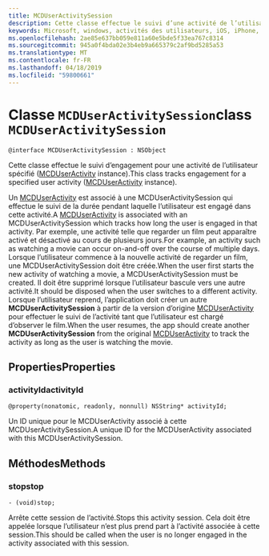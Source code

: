 ```yaml
---
title: MCDUserActivitySession
description: Cette classe effectue le suivi d’une activité de l’utilisateur ([MCDUserActivity](MCDUserActivity.md) instance) pendant que l’utilisateur est engagé dans cette activité.
keywords: Microsoft, windows, activités des utilisateurs, iOS, iPhone, objectiveC, les appareils, Project Rome connectés
ms.openlocfilehash: 2ae85e637bb059e811a60e5bde5f33ea767c8314
ms.sourcegitcommit: 945a0f4bda02e3b4eb9a665379c2af9bd5285a53
ms.translationtype: MT
ms.contentlocale: fr-FR
ms.lasthandoff: 04/18/2019
ms.locfileid: "59800661"
---
```

# <a name="class-mcduseractivitysession"></a><span data-ttu-id="acfa4-104">Classe `MCDUserActivitySession`</span><span class="sxs-lookup"><span data-stu-id="acfa4-104">class `MCDUserActivitySession`</span></span>

```
@interface MCDUserActivitySession : NSObject
```

<span data-ttu-id="acfa4-105">Cette classe effectue le suivi d’engagement pour une activité de l’utilisateur spécifié ([MCDUserActivity](MCDUserActivity.md) instance).</span><span class="sxs-lookup"><span data-stu-id="acfa4-105">This class tracks engagement for a specified user activity ([MCDUserActivity](MCDUserActivity.md) instance).</span></span>

<span data-ttu-id="acfa4-106">Un [MCDUserActivity](MCDUserActivity.md) est associé à une MCDUserActivitySession qui effectue le suivi de la durée pendant laquelle l’utilisateur est engagé dans cette activité.</span><span class="sxs-lookup"><span data-stu-id="acfa4-106">A [MCDUserActivity](MCDUserActivity.md) is associated with an MCDUserActivitySession which tracks how long the user is engaged in that activity.</span></span> <span data-ttu-id="acfa4-107">Par exemple, une activité telle que regarder un film peut apparaître activé et désactivé au cours de plusieurs jours.</span><span class="sxs-lookup"><span data-stu-id="acfa4-107">For example, an activity such as watching a movie can occur on-and-off over the course of multiple days.</span></span> <span data-ttu-id="acfa4-108">Lorsque l’utilisateur commence à la nouvelle activité de regarder un film, une MCDUserActivitySession doit être créée.</span><span class="sxs-lookup"><span data-stu-id="acfa4-108">When the user first starts the new activity of watching a movie, a MCDUserActivitySession must be created.</span></span> <span data-ttu-id="acfa4-109">Il doit être supprimé lorsque l’utilisateur bascule vers une autre activité.</span><span class="sxs-lookup"><span data-stu-id="acfa4-109">It should be disposed when the user switches to a different activity.</span></span> <span data-ttu-id="acfa4-110">Lorsque l’utilisateur reprend, l’application doit créer un autre **MCDUserActivitySession** à partir de la version d’origine [MCDUserActivity](MCDUserActivity.md) pour effectuer le suivi de l’activité tant que l’utilisateur est chargé d’observer le film.</span><span class="sxs-lookup"><span data-stu-id="acfa4-110">When the user resumes, the app should create another **MCDUserActivitySession** from the original [MCDUserActivity](MCDUserActivity.md) to track the activity as long as the user is watching the movie.</span></span>


## <a name="properties"></a><span data-ttu-id="acfa4-111">Properties</span><span class="sxs-lookup"><span data-stu-id="acfa4-111">Properties</span></span>

### <a name="activityid"></a><span data-ttu-id="acfa4-112">activityId</span><span class="sxs-lookup"><span data-stu-id="acfa4-112">activityId</span></span>
`@property(nonatomic, readonly, nonnull) NSString* activityId;`

<span data-ttu-id="acfa4-113">Un ID unique pour le MCDUserActivity associé à cette MCDUserActivitySession.</span><span class="sxs-lookup"><span data-stu-id="acfa4-113">A unique ID for the MCDUserActivity associated with this MCDUserActivitySession.</span></span>

## <a name="methods"></a><span data-ttu-id="acfa4-114">Méthodes</span><span class="sxs-lookup"><span data-stu-id="acfa4-114">Methods</span></span>

### <a name="stop"></a><span data-ttu-id="acfa4-115">stop</span><span class="sxs-lookup"><span data-stu-id="acfa4-115">stop</span></span>
`- (void)stop;`

<span data-ttu-id="acfa4-116">Arrête cette session de l’activité.</span><span class="sxs-lookup"><span data-stu-id="acfa4-116">Stops this activity session.</span></span> <span data-ttu-id="acfa4-117">Cela doit être appelée lorsque l’utilisateur n’est plus prend part à l’activité associée à cette session.</span><span class="sxs-lookup"><span data-stu-id="acfa4-117">This should be called when the user is no longer engaged in the activity associated with this session.</span></span>
